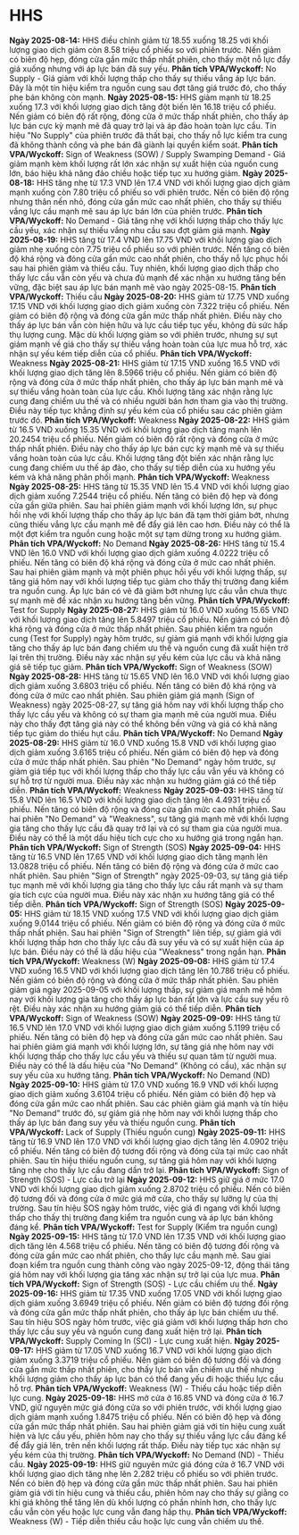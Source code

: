 # HHS

**Ngày 2025-08-14:** HHS điều chỉnh giảm từ 18.55 xuống 18.25 với khối lượng giao dịch giảm còn 8.58 triệu cổ phiếu so với phiên trước. Nến giảm có biên độ hẹp, đóng cửa gần mức thấp nhất phiên, cho thấy một nỗ lực đẩy giá xuống nhưng với áp lực bán đã suy yếu. **Phân tích VPA/Wyckoff:** No Supply - Giá giảm với khối lượng thấp cho thấy sự thiếu vắng áp lực bán. Đây là một tín hiệu kiểm tra nguồn cung sau đợt tăng giá trước đó, cho thấy phe bán không còn mạnh.
**Ngày 2025-08-15:** HHS giảm mạnh từ 18.25 xuống 17.3 với khối lượng giao dịch tăng đột biến lên 16.18 triệu cổ phiếu. Nến giảm có biên độ rất rộng, đóng cửa ở mức thấp nhất phiên, cho thấy áp lực bán cực kỳ mạnh mẽ đã quay trở lại và áp đảo hoàn toàn lực cầu. Tín hiệu "No Supply" của phiên trước đã thất bại, cho thấy nỗ lực kiểm tra cung đã không thành công và phe bán đã giành lại quyền kiểm soát. **Phân tích VPA/Wyckoff:** Sign of Weakness (SOW) / Supply Swamping Demand - Giá giảm mạnh kèm khối lượng rất lớn xác nhận sự xuất hiện của nguồn cung lớn, báo hiệu khả năng đảo chiều hoặc tiếp tục xu hướng giảm.
**Ngày 2025-08-18:** HHS tăng nhẹ từ 17.3 VND lên 17.4 VND với khối lượng giao dịch giảm mạnh xuống còn 7.80 triệu cổ phiếu so với phiên trước. Nến có biên độ rộng nhưng thân nến nhỏ, đóng cửa gần mức cao nhất phiên, cho thấy sự thiếu vắng lực cầu mạnh mẽ sau áp lực bán lớn của phiên trước. **Phân tích VPA/Wyckoff:** No Demand - Giá tăng nhẹ với khối lượng thấp cho thấy lực cầu yếu, xác nhận sự thiếu vắng nhu cầu sau đợt giảm giá mạnh.
**Ngày 2025-08-19:** HHS tăng từ 17.4 VND lên 17.75 VND với khối lượng giao dịch giảm nhẹ xuống còn 7.75 triệu cổ phiếu so với phiên trước. Nến tăng có biên độ khá rộng và đóng cửa gần mức cao nhất phiên, cho thấy nỗ lực phục hồi sau hai phiên giảm và thiếu cầu. Tuy nhiên, khối lượng giao dịch thấp cho thấy lực cầu vẫn còn yếu và chưa đủ mạnh để xác nhận xu hướng tăng bền vững, đặc biệt sau áp lực bán mạnh mẽ vào ngày 2025-08-15. **Phân tích VPA/Wyckoff:** Thiếu cầu
**Ngày 2025-08-20:** HHS giảm từ 17.75 VND xuống 17.15 VND với khối lượng giao dịch giảm xuống còn 7.322 triệu cổ phiếu. Nến giảm có biên độ rộng và đóng cửa gần mức thấp nhất phiên. Điều này cho thấy áp lực bán vẫn còn hiện hữu và lực cầu tiếp tục yếu, không đủ sức hấp thụ lượng cung. Mặc dù khối lượng giảm so với phiên trước, nhưng sự sụt giảm mạnh về giá cho thấy sự thiếu vắng hoàn toàn của lực mua hỗ trợ, xác nhận sự yếu kém tiếp diễn của cổ phiếu. **Phân tích VPA/Wyckoff:** Weakness
**Ngày 2025-08-21:** HHS giảm từ 17.15 VND xuống 16.5 VND với khối lượng giao dịch tăng lên 8.5966 triệu cổ phiếu. Nến giảm có biên độ rộng và đóng cửa ở mức thấp nhất phiên, cho thấy áp lực bán mạnh mẽ và sự thiếu vắng hoàn toàn của lực cầu. Khối lượng tăng xác nhận rằng lực cung đang chiếm ưu thế và có nhiều người bán hơn tham gia vào thị trường. Điều này tiếp tục khẳng định sự yếu kém của cổ phiếu sau các phiên giảm trước đó. **Phân tích VPA/Wyckoff:** Weakness
**Ngày 2025-08-22:** HHS giảm từ 16.5 VND xuống 15.35 VND với khối lượng giao dịch tăng mạnh lên 20.2454 triệu cổ phiếu. Nến giảm có biên độ rất rộng và đóng cửa ở mức thấp nhất phiên. Điều này cho thấy áp lực bán cực kỳ mạnh mẽ và sự thiếu vắng hoàn toàn của lực cầu. Khối lượng tăng đột biến xác nhận rằng lực cung đang chiếm ưu thế áp đảo, cho thấy sự tiếp diễn của xu hướng yếu kém và khả năng phân phối mạnh. **Phân tích VPA/Wyckoff:** Weakness
**Ngày 2025-08-25:** HHS tăng từ 15.35 VND lên 15.4 VND với khối lượng giao dịch giảm xuống 7.2544 triệu cổ phiếu. Nến tăng có biên độ hẹp và đóng cửa gần giữa phiên. Sau hai phiên giảm mạnh với khối lượng lớn, sự phục hồi nhẹ với khối lượng thấp cho thấy áp lực bán đã tạm thời giảm bớt, nhưng cũng thiếu vắng lực cầu mạnh mẽ để đẩy giá lên cao hơn. Điều này có thể là một đợt kiểm tra nguồn cung hoặc một sự tạm dừng trong xu hướng giảm. **Phân tích VPA/Wyckoff:** No Demand
**Ngày 2025-08-26:** HHS tăng từ 15.4 VND lên 16.0 VND với khối lượng giao dịch giảm xuống 4.0222 triệu cổ phiếu. Nến tăng có biên độ khá rộng và đóng cửa ở mức cao nhất phiên. Sau hai phiên giảm mạnh và một phiên phục hồi yếu với khối lượng thấp, sự tăng giá hôm nay với khối lượng tiếp tục giảm cho thấy thị trường đang kiểm tra nguồn cung. Áp lực bán có vẻ đã giảm bớt nhưng lực cầu vẫn chưa thực sự mạnh mẽ để xác nhận xu hướng tăng bền vững. **Phân tích VPA/Wyckoff:** Test for Supply
**Ngày 2025-08-27:** HHS giảm từ 16.0 VND xuống 15.65 VND với khối lượng giao dịch tăng lên 5.8497 triệu cổ phiếu. Nến giảm có biên độ khá rộng và đóng cửa ở mức thấp nhất phiên. Sau phiên kiểm tra nguồn cung (Test for Supply) ngày hôm trước, sự giảm giá mạnh với khối lượng gia tăng cho thấy áp lực bán đang chiếm ưu thế và nguồn cung đã xuất hiện trở lại trên thị trường. Điều này xác nhận sự yếu kém của lực cầu và khả năng giá sẽ tiếp tục giảm. **Phân tích VPA/Wyckoff:** Sign of Weakness (SOW)
**Ngày 2025-08-28:** HHS tăng từ 15.65 VND lên 16.0 VND với khối lượng giao dịch giảm xuống 3.6803 triệu cổ phiếu. Nến tăng có biên độ khá rộng và đóng cửa ở mức cao nhất phiên. Sau phiên giảm giá mạnh (Sign of Weakness) ngày 2025-08-27, sự tăng giá hôm nay với khối lượng thấp cho thấy lực cầu yếu và không có sự tham gia mạnh mẽ của người mua. Điều này cho thấy đợt tăng giá này có thể không bền vững và giá có khả năng tiếp tục giảm do thiếu hụt cầu. **Phân tích VPA/Wyckoff:** No Demand
**Ngày 2025-08-29:** HHS giảm từ 16.0 VND xuống 15.8 VND với khối lượng giao dịch giảm xuống 3.6165 triệu cổ phiếu. Nến giảm có biên độ hẹp và đóng cửa ở mức thấp nhất phiên. Sau phiên "No Demand" ngày hôm trước, sự giảm giá tiếp tục với khối lượng thấp cho thấy lực cầu vẫn yếu và không có sự hỗ trợ từ người mua. Điều này xác nhận xu hướng giảm giá có thể tiếp diễn. **Phân tích VPA/Wyckoff:** Weakness
**Ngày 2025-09-03:** HHS tăng từ 15.8 VND lên 16.5 VND với khối lượng giao dịch tăng lên 4.4931 triệu cổ phiếu. Nến tăng có biên độ rộng và đóng cửa gần mức cao nhất phiên. Sau hai phiên "No Demand" và "Weakness", sự tăng giá mạnh mẽ với khối lượng gia tăng cho thấy lực cầu đã quay trở lại và có sự tham gia của người mua. Điều này có thể là một dấu hiệu tích cực cho xu hướng giá trong ngắn hạn. **Phân tích VPA/Wyckoff:** Sign of Strength (SOS)
**Ngày 2025-09-04:** HHS tăng từ 16.5 VND lên 17.65 VND với khối lượng giao dịch tăng mạnh lên 13.0828 triệu cổ phiếu. Nến tăng có biên độ rộng và đóng cửa ở mức cao nhất phiên. Sau phiên "Sign of Strength" ngày 2025-09-03, sự tăng giá tiếp tục mạnh mẽ với khối lượng gia tăng cho thấy lực cầu rất mạnh và sự tham gia tích cực của người mua. Điều này xác nhận xu hướng tăng giá có thể tiếp diễn. **Phân tích VPA/Wyckoff:** Sign of Strength (SOS)
**Ngày 2025-09-05:** HHS giảm từ 18.15 VND xuống 17.5 VND với khối lượng giao dịch giảm xuống 9.0144 triệu cổ phiếu. Nến giảm có biên độ rộng và đóng cửa ở mức thấp nhất phiên. Sau hai phiên "Sign of Strength" liên tiếp, sự giảm giá với khối lượng thấp hơn cho thấy lực cầu đã suy yếu và có sự xuất hiện của áp lực bán. Điều này có thể là dấu hiệu của "Weakness" trong ngắn hạn. **Phân tích VPA/Wyckoff:** Weakness (W)
**Ngày 2025-09-08:** HHS giảm từ 17.4 VND xuống 16.5 VND với khối lượng giao dịch tăng lên 10.786 triệu cổ phiếu. Nến giảm có biên độ rộng và đóng cửa ở mức thấp nhất phiên. Sau phiên giảm giá ngày 2025-09-05 với khối lượng thấp, sự giảm giá mạnh mẽ hôm nay với khối lượng gia tăng cho thấy áp lực bán rất lớn và lực cầu suy yếu rõ rệt. Điều này xác nhận xu hướng giảm giá có thể tiếp diễn. **Phân tích VPA/Wyckoff:** Sign of Weakness (SOW)
**Ngày 2025-09-09:** HHS tăng từ 16.5 VND lên 17.0 VND với khối lượng giao dịch giảm xuống 5.1199 triệu cổ phiếu. Nến tăng có biên độ hẹp và đóng cửa gần mức cao nhất phiên. Sau hai phiên giảm giá mạnh với khối lượng lớn, sự tăng giá nhẹ hôm nay với khối lượng thấp cho thấy lực cầu yếu và thiếu sự quan tâm từ người mua. Điều này có thể là dấu hiệu của "No Demand" (Không có cầu), xác nhận sự suy yếu của xu hướng tăng. **Phân tích VPA/Wyckoff:** No Demand (ND)
**Ngày 2025-09-10:** HHS giảm từ 17.0 VND xuống 16.9 VND với khối lượng giao dịch giảm xuống 3.6104 triệu cổ phiếu. Nến giảm có biên độ hẹp và đóng cửa gần mức cao nhất phiên. Sau các phiên giảm giá mạnh và tín hiệu "No Demand" trước đó, sự giảm giá nhẹ hôm nay với khối lượng thấp cho thấy áp lực bán đang suy yếu và thiếu nguồn cung. **Phân tích VPA/Wyckoff:** Lack of Supply (Thiếu nguồn cung)
**Ngày 2025-09-11:** HHS tăng từ 16.9 VND lên 17.0 VND với khối lượng giao dịch tăng lên 4.0902 triệu cổ phiếu. Nến tăng có biên độ tương đối rộng và đóng cửa tại mức cao nhất phiên. Sau tín hiệu thiếu nguồn cung, sự tăng giá hôm nay với khối lượng tăng nhẹ cho thấy lực cầu đang dần trở lại. **Phân tích VPA/Wyckoff:** Sign of Strength (SOS) - Lực cầu trở lại
**Ngày 2025-09-12:** HHS giữ giá ở mức 17.0 VND với khối lượng giao dịch giảm xuống 2.8702 triệu cổ phiếu. Nến có biên độ tương đối và đóng cửa ở mức giá mở cửa, cho thấy sự lưỡng lự của thị trường. Sau tín hiệu SOS ngày hôm trước, việc giá đi ngang với khối lượng thấp cho thấy thị trường đang kiểm tra nguồn cung và áp lực bán không đáng kể. **Phân tích VPA/Wyckoff:** Test for Supply (Kiểm tra nguồn cung)
**Ngày 2025-09-15:** HHS tăng từ 17.0 VND lên 17.35 VND với khối lượng giao dịch tăng lên 4.568 triệu cổ phiếu. Nến tăng có biên độ tương đối rộng và đóng cửa gần mức cao nhất phiên, cho thấy lực cầu mạnh mẽ. Sau giai đoạn kiểm tra nguồn cung thành công vào ngày 2025-09-12, động thái tăng giá hôm nay với khối lượng gia tăng xác nhận sự trở lại của lực mua. **Phân tích VPA/Wyckoff:** Sign of Strength (SOS) - Lực cầu chiếm ưu thế.
**Ngày 2025-09-16:** HHS giảm từ 17.35 VND xuống 17.05 VND với khối lượng giao dịch giảm xuống 3.6949 triệu cổ phiếu. Nến giảm có biên độ tương đối rộng và đóng cửa gần mức thấp nhất phiên, cho thấy áp lực bán chiếm ưu thế. Sau tín hiệu SOS ngày hôm trước, việc giá giảm với khối lượng thấp hơn cho thấy lực cầu suy yếu và nguồn cung đang xuất hiện trở lại. **Phân tích VPA/Wyckoff:** Supply Coming In (SCI) - Lực cung xuất hiện.
**Ngày 2025-09-17:** HHS giảm từ 17.05 VND xuống 16.7 VND với khối lượng giao dịch giảm xuống 3.3719 triệu cổ phiếu. Nến giảm có biên độ tương đối và đóng cửa gần mức thấp nhất phiên, cho thấy lực bán vẫn chiếm ưu thế nhưng khối lượng giảm cho thấy áp lực bán có thể đang yếu đi hoặc thiếu lực cầu hỗ trợ. **Phân tích VPA/Wyckoff:** Weakness (W) - Thiếu cầu hoặc tiếp diễn lực cung.
**Ngày 2025-09-18:** HHS mở cửa ở 16.85 VND và đóng cửa ở 16.7 VND, giữ nguyên mức giá đóng cửa so với phiên trước, với khối lượng giao dịch giảm mạnh xuống 1.8475 triệu cổ phiếu. Nến có biên độ hẹp và đóng cửa gần mức thấp nhất phiên. Sau hai phiên giảm giá với tín hiệu cung xuất hiện và lực cầu yếu, phiên hôm nay cho thấy sự thiếu vắng lực cầu đáng kể để đẩy giá lên, trên nền khối lượng rất thấp. Điều này tiếp tục xác nhận sự yếu kém của thị trường. **Phân tích VPA/Wyckoff:** No Demand (ND) - Thiếu cầu.
**Ngày 2025-09-19:** HHS giữ nguyên mức giá đóng cửa ở 16.7 VND với khối lượng giao dịch tăng nhẹ lên 2.282 triệu cổ phiếu so với phiên trước. Nến có biên độ hẹp và đóng cửa gần mức thấp nhất phiên. Sau hai phiên giảm giá với tín hiệu cung và thiếu cầu, phiên hôm nay cho thấy sự giằng co khi giá không thể tăng lên dù khối lượng có phần nhỉnh hơn, cho thấy lực cầu vẫn còn yếu hoặc lực cung vẫn đang hấp thụ. **Phân tích VPA/Wyckoff:** Weakness (W) - Tiếp diễn thiếu cầu hoặc lực cung vẫn chiếm ưu thế.
